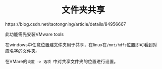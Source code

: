 <h1 align="center">文件夹共享</h1>
https://blog.csdn.net/taotongning/article/details/84956667



此功能需先安装VMware tools



在windows中任意位置建文件夹用于共享，在linux在`/mnt/hdfs`位置即可看到对应名字的文件夹。

在VMare的`设置 -> 选项 `中对共享文件夹的位置进行设置。